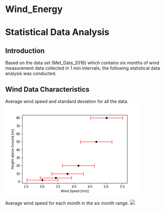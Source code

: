 # Wind_Energy
# Statistical Data Analysis
## Introduction
Based on the data set (Met_Data_2016) which contains six months of wind measurement data collected in 1 min intervals, the following statistical data analysis was conducted. 

## Wind Data Characteristics
Average wind speed and standard deviation for all the data.
![](Figures/%20average.png)

Average wind speed for each month in the six month range.
![](Figures/months.png.png)




